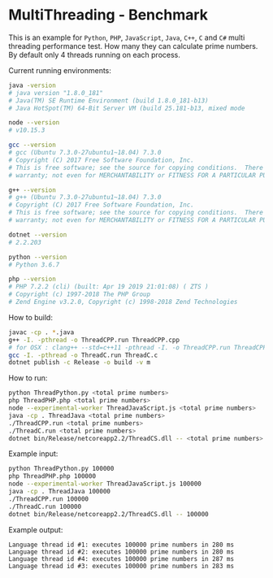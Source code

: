# MultiThreading - Benchmark

This is an example for `Python`, `PHP`, `JavaScript`, `Java`, `C++`, `C` and `C#` multi threading performance test. 
How many they can calculate prime numbers.  
By default only 4 threads running on each process.

Current running environments:
```bash
java -version
# java version "1.8.0_181"
# Java(TM) SE Runtime Environment (build 1.8.0_181-b13)
# Java HotSpot(TM) 64-Bit Server VM (build 25.181-b13, mixed mode

node --version
# v10.15.3

gcc --version
# gcc (Ubuntu 7.3.0-27ubuntu1~18.04) 7.3.0
# Copyright (C) 2017 Free Software Foundation, Inc.
# This is free software; see the source for copying conditions.  There is NO
# warranty; not even for MERCHANTABILITY or FITNESS FOR A PARTICULAR PURPOSE.

g++ --version
# g++ (Ubuntu 7.3.0-27ubuntu1~18.04) 7.3.0
# Copyright (C) 2017 Free Software Foundation, Inc.
# This is free software; see the source for copying conditions.  There is NO
# warranty; not even for MERCHANTABILITY or FITNESS FOR A PARTICULAR PURPOSE.

dotnet --version
# 2.2.203

python --version
# Python 3.6.7

php --version
# PHP 7.2.2 (cli) (built: Apr 19 2019 21:01:08) ( ZTS )
# Copyright (c) 1997-2018 The PHP Group
# Zend Engine v3.2.0, Copyright (c) 1998-2018 Zend Technologies
```

How to build:  
  
```bash
javac -cp . *.java
g++ -I. -pthread -o ThreadCPP.run ThreadCPP.cpp
# for OSX : clang++ --std=c++11 -pthread -I. -o ThreadCPP.run ThreadCPP.cpp
gcc -I. -pthread -o ThreadC.run ThreadC.c
dotnet publish -c Release -o build -v m
```
  
How to run:  
```bash
python ThreadPython.py <total prime numbers>
php ThreadPHP.php <total prime numbers>
node --experimental-worker ThreadJavaScript.js <total prime numbers>
java -cp . ThreadJava <total prime numbers>
./ThreadCPP.run <total prime numbers>
./ThreadC.run <total prime numbers>
dotnet bin/Release/netcoreapp2.2/ThreadCS.dll -- <total prime numbers>
```
  
Example input:    
```bash
python ThreadPython.py 100000
php ThreadPHP.php 100000
node --experimental-worker ThreadJavaScript.js 100000
java -cp . ThreadJava 100000
./ThreadCPP.run 100000
./ThreadC.run 100000
dotnet bin/Release/netcoreapp2.2/ThreadCS.dll -- 100000
```
  
Example output:  
```
Language thread id #1: executes 100000 prime numbers in 280 ms
Language thread id #2: executes 100000 prime numbers in 280 ms
Language thread id #4: executes 100000 prime numbers in 287 ms
Language thread id #3: executes 100000 prime numbers in 283 ms
```
